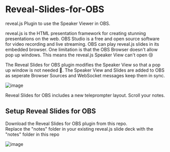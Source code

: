 # Reveal-Slides-for-OBS
reveal.js Plugin to use the Speaker Viewer in OBS.  

reveal.js is the HTML presentation framework for creating stunning presentations on the web. 
OBS Studio is a free and open source software for video recording and live streaming.  OBS can play reveal.js slides in its embedded browser.  One limitation is that the OBS Browser doesn't allow pop up windows.  This means the reveal.js Speaker View can't open 😢

The Reveal Slides for OBS plugin modifies the Speaker View so that a pop up window is not needed 🙌.  The Speaker View and Slides are added to OBS as seperate Browser Sources and WebSocket messages keep them in sync.  

![image](https://github.com/UUoocl/Reveal-Slides-for-OBS/assets/99063397/cb05bdab-b681-47de-911f-0a343c542d30)

Reveal Slides for OBS includes a new teleprompter layout. Scroll your notes. 

## Setup Reveal Slides for OBS
Download the Reveal Slides for OBS plugin from this repo.  
Replace the "notes" folder in your existing reveal.js slide deck with the "notes" folder in this repo


![image](https://github.com/UUoocl/Reveal-Slides-for-OBS/assets/99063397/c7b9e380-331c-4843-83f3-f23178e1af07)
